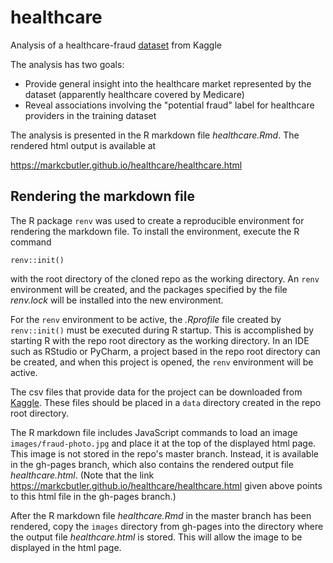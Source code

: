 # healthcare
Analysis of a healthcare-fraud
[dataset](https://www.kaggle.com/rohitrox/healthcare-provider-fraud-detection-analysis)
from Kaggle

The analysis has two goals:

  - Provide general insight into the healthcare market represented by the
    dataset (apparently healthcare covered by Medicare)
  - Reveal associations involving the "potential fraud" label for healthcare
    providers in the training dataset

The analysis is presented in the R markdown file *healthcare.Rmd*.  The
rendered html output is available at

https://markcbutler.github.io/healthcare/healthcare.html

## Rendering the markdown file

The R package `renv` was used to create a reproducible environment for
rendering the markdown file.  To install the environment, execute the R
command

`renv::init()`

with the root directory of the cloned repo as the working directory.  An
`renv` environment will be created, and the packages specified by the file
*renv.lock* will be installed into the new environment.

For the `renv` environment to be active, the *.Rprofile* file created by
`renv::init()` must be executed during R startup.  This is accomplished by
starting R with the repo root directory as the working directory.  In an IDE
such as RStudio or PyCharm, a project based in the repo root directory can be
created, and when this project is opened, the `renv` environment will be
active.

The csv files that provide data for the project can be downloaded from
[Kaggle](https://www.kaggle.com/rohitrox/healthcare-provider-fraud-detection-analysis).
These files should be placed in a `data` directory created in the repo root
directory.

The R markdown file includes JavaScript commands to load an image
`images/fraud-photo.jpg` and place it at the top of the displayed html page.
This image is not stored in the repo's master branch.  Instead, it is
available in the gh-pages branch, which also contains the rendered output file
*healthcare.html*.  (Note that the link
https://markcbutler.github.io/healthcare/healthcare.html given above points to
this html file in the gh-pages branch.)

After the R markdown file *healthcare.Rmd* in the master branch has been
rendered, copy the `images` directory from gh-pages into the directory where
the output file *healthcare.html* is stored.  This will allow the image to be
displayed in the html page.
